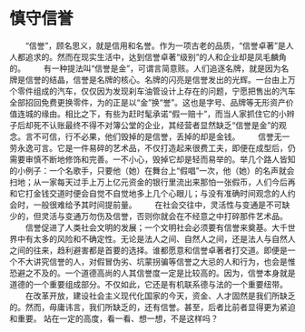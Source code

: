 # 慎守信誉
　　“信誉”，顾名思义，就是信用和名誉。作为一项古老的品质，“信誉卓著”是人人都追求的。然而在现实生活中，达到信誉卓著“级别”的人和企业却是凤毛麟角的。 
　　有一种提法叫“信誉是金”，可谓言简意赅。人们追逐名牌，就是因为名牌是信誉的结晶，信誉是名牌的核心。名牌的闪亮是信誉发出的光辉。一台由上万个零件组成的汽车，仅仅因为发现刹车油管设计上存在的问题，宁愿把售出的汽车全部招回免费更换零件，为的正是以“金”换“誉”。这也是字号、品牌等无形资产价值连城的缘由。相比之下，有些为赶时髦承诺“假一赔十”，而当人家抓住它的小辫子后却死不认账最终不得不对簿公堂的企业，其经营者显然缺乏“信誉是金”的观念。言不可信，行不必果，他们毁掉的是信誉，丢掉的却是金钱。 
　　信誉无一劳永逸可言。它是一件易碎的艺术品，不仅打造起来很费工夫，即便在成型后，仍需要审慎不断地修饰和完善。一不小心，毁掉它却是轻而易举的。举几个路人皆知的小例子：一个名歌手，只要他（她）在舞台上“假唱”一次，他（她）的名声就会扫地；从一家每天过手上万上亿元资金的银行里流出来那怕一张假币，人们今后再和它打金钱交道时便会自觉不自觉地多上几个心眼儿；与没有准确时间观念的人约会时，一般很难给予其时间提前量。 
　　在社会交往中，灵活性与变通是不可缺少的，但灵活与变通万勿伤及信誉，否则你就会在不经意之中打碎那件艺术品。 
　　信誉促进了人类社会文明的发展；一个文明社会必须要有信誉来奠基。大千世界中有太多的风险和不确定性。无论是法人之间、自然人之间，还是法人与自然人之间的往来，趋利避害都是首要的选择。谁都愿意和信誉卓著者打交道。即便是一个不大讲究信誉的人，对假冒伪劣、坑蒙拐骗等信誉之大忌的人和行为，也会是惟恐避之不及的。一个道德高尚的人其信誉度一定是比较高的。因为，信誉本身就是道德的一个重要组成部分。不仅如此，它还是有机联系德与法的一个重要纽带。 
　　在改革开放，建设社会主义现代化国家的今天，资金、人才固然是我们所缺乏的。然而，毋庸讳言，我们所缺乏的，还有信誉。甚至，后者比前者显得更为紧迫和重要。 
站在一定的高度，看一看、想一想，不是这样吗？
 